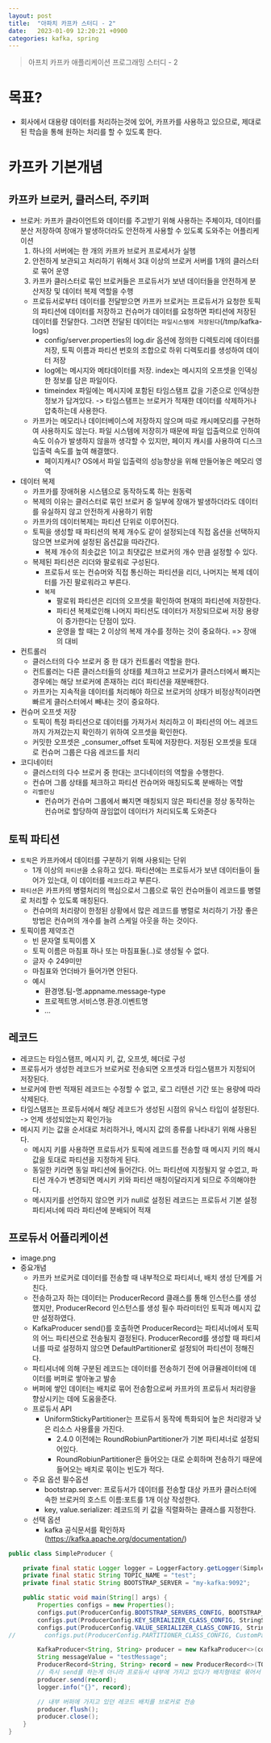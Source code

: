 ```yaml
---
layout: post
title:  "아파치 카프카 스터디 - 2"
date:   2023-01-09 12:20:21 +0900
categories: kafka, spring
---
```


> 아프치 카프카 애플리케이션 프로그래밍 스터디 - 2


# 목표?
- 회사에서 대용량 데이터를 처리하는것에 있어, 카프카를 사용하고 있으므로, 제대로된 학습을 통해 원하는 처리를 할 수 있도록 한다.


# 카프카 기본개념 

## 카프카 브로커, 클러스터, 주키퍼
- 브로커: 카프카 클라이언트와 데이터를 주고받기 위해 사용하는 주체이자, 데이터를 분산 저장하여 장애가 발생하더라도 안전하게 사용할 수 있도록 도와주는 어플리케이션
    1. 하나의 서버에는 한 개의 카프카 브로커 프로세서가 실행
    2. 안전하게 보관되고 처리하기 위해서 3대 이상의 브로커 서버를 1개의 클러스터로 묶어 운영
    3. 카프카 클러스터로 묶인 브로커들은 프로듀서가 보낸 데이터들을 안전하게 분산저장 및 데이터 복제 역할을 수행
    - 프로듀서로부터 데이터를 전달받으면 카프카 브로커는 프로듀서가 요청한 토픽의 파티션에 데이터를 저장하고 컨슈머가 데이터를 요청하면 파티션에 저장된 데이터를 전달한다. 그러면 전달된 데이터는 `파일시스템에 저장된다`(/tmp/kafka-logs)
        - config/server.properties의 log.dir 옵션에 정의한 디렉토리에 데이터를 저장, 토픽 이름과 파티션 번호의 조합으로 하위 디렉토리를 생성하여 데이터 저장
        - log에는 메시지와 메타데이터를 저장. index는 메시지의 오프셋을 인덱싱한 정보를 담은 파일이다.
        - timeindex 파일에는 메시지에 포함된 타임스탬프 값을 기준으로 인덱싱한 정보가 담겨있다. -> 타임스탬프는 브로커가 적재한 데이터를 삭제하거나 압축하는데 사용한다.
    - 카프카는 메모리나 데이터베이스에 저장하지 않으며 따로 캐시메모리를 구현하여 사용하지도 않는다. 파일 시스템에 저장히가 때문에 파일 입출력으로 인하여 속도 이슈가 발생하지 않을까 생각할 수 있지만, 페이지 캐시를 사용하여 디스크 입출력 속도를 높여 해결했다.
        - 페이지캐시? OS에서 파일 입출력의 성능향상을 위해 만들어놓은 메모리 영역 
- 데이터 복제
    - 카프카를 장애허용 시스템으로 동작하도록 하는 원동력
    - 복제의 이유는 클러스터로 묶인 브로커 중 일부에 장애가 발생하더라도 데이터를 유실하지 않고 안전하게 사용하기 위함
    - 카프카의 데이터복제는 파티션 단위로 이루어진다.
    - 토픽을 생성할 때 파티션의 복제 개수도 같이 설정되는데 직접 옵션을 선택하지 않으면 브로커에 설정된 옵션값을 따라간다.
        - 복제 개수의 최솟값은 1이고 최댓값은 브로커의 개수 만큼 설정할 수 있다.
    - 복제된 파티션은 리더와 팔로워로 구성된다.
        - 프로듀서 또는 컨슈머와 직접 통신하는 파티션을 리더, 나머지는 복제 데이터를 가진 팔로워라고 부른다.   
        - `복제`
            - 팔로워 파티션은 리더의 오프셋을 확인하여 현재의 파티션에 저장한다.
            - 파티션 복제로인해 나머지 파티션도 데이터가 저장되므로써 저장 용량이 증가한다는 단점이 있다.
            - 운영을 할 때는 2 이상의 복제 개수를 정하는 것이 중요하다. => 장애의 대비
- 컨트롤러
    - 클러스터의 다수 브로커 중 한 대가 컨트롤러 역할을 한다.
    - 컨트롤러는 다른 클러스터들의 상태를 체크하고 브로커가 클러스터에서 빠지는 경우에는 해당 브로커에 존재하는 리더 파티션을 재분배한다.
    - 카프카는 지속적을 데이터를 처리해야 하므로 브로커의 상태가 비정상적이라면 빠르게 클러스터에서 빼내는 것이 중요하다.
- 컨슈머 오프셋 저장
    - 토픽이 특정 파티션으로 데이터를 가져가서 처리하고 이 파티션의 어느 레코드까지 가져갔는지 확인하기 위하여 오프셋을 확인한다.
    - 커밋한 오프셋은 _consumer_offset 토픽에 저장한다. 저정된 오프셋을 토대로 컨슈머 그룹은 다음 레코드를 처리
- 코디네이터
    - 클러스터의 다수 브로커 중 한대는 코디네이터의 역할을 수행한다.
    - 컨슈머 그룹 상태를 체크하고 파티션 컨슈머와 매칭되도록 분배하는 역할
    - `리벨런싱`
        - 컨슈머가 컨슈머 그룹에서 빠지면 매칭되지 않은 파티션을 정상 동작하는 컨슈머로 할당하여 끊임없이 데이터가 처리되도록 도와준다


## 토픽 파티션
- `토픽`은 카프카에서 데이터를 구분하기 위해 사용되는 단위
    - 1개 이상의 `파티션`을 소유하고 있다. 파티션에는 프로듀서가 보낸 데이터들이 들어가 있는대, 이 데이터를 `레코드`라고 부른다.
- `파티션`은 카프카의 병렬처리의 핵심으로서 그룹으로 묶인 컨슈머들이 레코드를 병렬로 처리할 수 있도록 매칭된다.
    - 컨슈머의 처리량이 한정된 상황에서 많은 레코드를 병렬로 처리하기 가장 좋은 방법은 컨슈머의 개수를 늘려 스케일 아웃을 하는 것이다.
- 토픽이름 제약조건
    - 빈 문자열 토픽이름 X
    - 토픽 이름은 마침표 하나 또는 마침표둘(..)로 생성될 수 없다.
    - 글자 수 249미만
    - 마침표와 언더바가 들어가면 안된다.
    - 예시
        - 환경명.팀-명.appname.message-type
        - 프로젝트명.서비스명.환경.이벤트명
        - ...

## 레코드
- 레코드는 타임스탬프, 메시지 키, 값, 오프셋, 헤더로 구성
- 프로듀서가 생성한 레코드가 브로커로 전송되면 오프셋과 타임스탬프가 지정되어 저장된다.
- 브로커에 한번 적재된 레코드는 수정할 수 없고, 로그 리텐션 기간 또는 용량에 따라 삭제된다.
- 타임스탬프는 프로듀서에서 해당 레코드가 생성된 시점의 유닉스 타입이 설정된다. -> 언제 생성되었는지 확인가능
- 메시지 키는 값을 순서대로 처리하거나, 메시지 값의 종류를 나타내기 위해 사용된다.
    - 메시지 키를 사용하면 프로듀서가 토픽에 레코드를 전송할 때 메시지 키의 해시값을 토대로 파티션을 지정하게 된다.
    - 동일한 키라면 동일 파티션에 들어간다. 어느 파티션에 지정될지 알 수없고, 파티션 개수가 변경되면 메시키 키와 파티션 매칭이달라지게 되므로 주의해야한다.
    - 메시지키를 선언하지 않으면 키가 null로 설정된 레코드는 프로듀서 기본 설정 파티셔너에 따라 파티션에 분배되어 적재

## 프로듀서 어플리케이션
- image.png
- 중요개념
    - 카프카 브로커로 데이터를 전송할 때 내부적으로 파티셔너, 배치 생성 단계를 거친다.
    - 전송하고자 하는 데이터는 ProducerRecord 클래스를 통해 인스턴스를 생성했지만, ProducerRecord 인스턴스를 생성 필수 파라미터인 토픽과 메시지 값만 설정하였다.
    - KafkaProducer send()를 호출하면 ProducerRecord는 파티셔너에서 토픽의 어느 파티션으로 전송될지 결정된다. ProducerRecord를 생성할 때 파티셔너를 따로 설정하지 않으면 DefaultPartitioner로 설정되어 파티션이 정해진다.
    - 파티셔너에 의해 구분된 레코드는 데이터를 전송하기 전에 어큐뮬레이터에 데이터를 버퍼로 쌓아놓고 발송
    - 버퍼에 쌓인 데이터는 배치로 묶어 전송함으로써 카프카의 프로듀서 처리량을 향상시키는 데에 도움을준다.
    - 프로듀서 API
        - UniformStickyPartitioner는 프로듀서 동작에 특화되어 높은 처리량과 낮은 리소스 사용률을 가진다.
            - 2.4.0 이전에는 RoundRobiunPartitioner가 기본 파티셔너로 설정되어있다.
            - RoundRobiunPartitioner은 들어오는 대로 순회하며 전송하기 때문에 들어오는 배치로 묶이는 빈도가 적다.
    - 주요 옵션 필수옵션
        - bootstrap.server: 프로듀서가 데이터를 전송할 대상 카프카 클러스터에 속한 브로커의 호스트 이름:포트를 1개 이상 작성한다.
        - key, value.serializer: 레코드의 키 값을 직렬화하는 클래스를 지정한다.
    - 선택 옵션
        - kafka 공식문서를 확인하자(https://kafka.apache.org/documentation/)
    


```java
public class SimpleProducer {

    private final static Logger logger = LoggerFactory.getLogger(SimpleProducer.class);
    private final static String TOPIC_NAME = "test";
    private final static String BOOTSTRAP_SERVER = "my-kafka:9092";

    public static void main(String[] args) {
        Properties configs = new Properties();
        configs.put(ProducerConfig.BOOTSTRAP_SERVERS_CONFIG, BOOTSTRAP_SERVER);
        configs.put(ProducerConfig.KEY_SERIALIZER_CLASS_CONFIG, StringSerializer.class.getName());
        configs.put(ProducerConfig.VALUE_SERIALIZER_CLASS_CONFIG, StringSerializer.class.getName());
//        configs.put(ProducerConfig.PARTITIONER_CLASS_CONFIG, CustomPartitioner.class);

        KafkaProducer<String, String> producer = new KafkaProducer<>(configs);
        String messageValue = "testMessage";
        ProducerRecord<String, String> record = new ProducerRecord<>(TOPIC_NAME, messageValue);
        // 즉시 send를 하는게 아니라 프로듀서 내부에 가지고 있다가 배치형태로 묶어서 브로커에 전송한다. => 배치전송
        producer.send(record); 
        logger.info("{}", record);

        // 내부 버퍼에 가지고 있던 레코드 배치를 브로커로 전송
        producer.flush();
        producer.close();
    }
}
```
